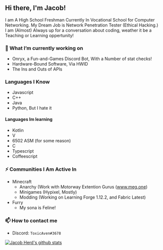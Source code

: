 ## Hi there, I'm Jacob!

I am A High School Freshman Currently In Vocational School for Computer Networking. My Dream Job is Network Penetration Tester (Ethical Hacking.) I am (Almost) Always up for a conversation about coding, weather it be a Teaching or Learning oppertunity!

### 🔭 What I’m currently working on

- Onryx, a Fun-and-Games Discord Bot, With a Number of stat checks!
- Hardware-Bound Software, Via HWID
- The Ins and Outs of APIs

### Languages I Know

- Javascript
- C++
- Java
- Python, But I hate it

#### Languages Im learning

- Kotlin
- V
- 6502 ASM (for some reason)
- C
- Typescript
- Coffeescript

### ⚡ Communities I Am Active In

- Minecraft
  - Anarchy (Work with Motorway Extention Gurus (www.meg.one)
  - Minigames (Hypixel, Mostly)
  - Modding (Working on Learning Forge 1.12.2, and Fabric Latest)
- Furry
  - My sona is Feline!

### 📫 How to contact me

- Discord: `ToxicAven#3678`

[![Jacob Herd's github stats](https://github-readme-stats.vercel.app/api?username=ToxicAven)](https://github.com/anuraghazra/github-readme-stats)

